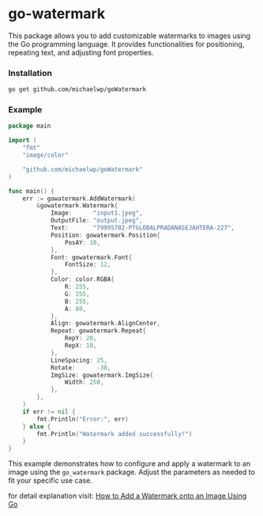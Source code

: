 # go-watermark
This package allows you to add customizable watermarks to images using the Go programming language.
It provides functionalities for positioning, repeating text, and adjusting font properties.

### Installation

```sh
go get github.com/michaelwp/goWatermark
```

### Example

```go
package main

import (
	"fmt"
	"image/color"

	"github.com/michaelwp/goWatermark"
)

func main() {
	err := gowatermark.AddWatermark(
		&gowatermark.Watermark{
			Image:      "input1.jpeg",
			OutputFile: "output.jpeg",
			Text:       "79995782-PTGLOBALPRADANASEJAHTERA-227",
			Position: gowatermark.Position{
				PosAY: 10,
			},
			Font: gowatermark.Font{
				FontSize: 12,
			},
			Color: color.RGBA{
				R: 255,
				G: 255,
				B: 255,
				A: 80,
			},
			Align: gowatermark.AlignCenter,
			Repeat: gowatermark.Repeat{
				RepY: 20,
				RepX: 10,
			},
			LineSpacing: 25,
			Rotate:      -30,
			ImgSize: gowatermark.ImgSize{
				Width: 250,
			},
		},
	)
	if err != nil {
		fmt.Println("Error:", err)
	} else {
		fmt.Println("Watermark added successfully!")
	}
}
```

This example demonstrates how to configure and apply a watermark to an image using the `go_watermark` package. Adjust the parameters as needed to fit your specific use case.

for detail explanation visit: [How to Add a Watermark onto an Image Using Go](https://www.goblog.dev/articles/33)
